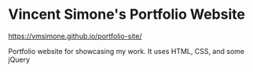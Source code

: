 # Vincent Simone's Portfolio Website

https://vmsimone.github.io/portfolio-site/

Portfolio website for showcasing my work. It uses HTML, CSS, and some jQuery
